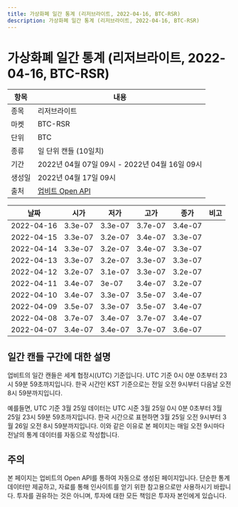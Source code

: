 ```yaml
---
title: 가상화폐 일간 통계 (리저브라이트, 2022-04-16, BTC-RSR)
description: 가상화폐 일간 통계 (리저브라이트, 2022-04-16, BTC-RSR)
---
```



가상화폐 일간 통계 (리저브라이트, 2022-04-16, BTC-RSR)
===

|항목|내용|
|--|--|
|종목|리저브라이트|
|마켓|BTC-RSR|
|단위|BTC|
|종류|일 단위 캔들 (10일치)|
|기간|2022년 04월 07일 09시 - 2022년 04월 16일 09시|
|생성일|2022년 04월 17일 09시|
|출처|[업비트 Open API](https://docs.upbit.com)|


|날짜|시가|저가|고가|종가|비고|
|--|--|--|--|--|--|
|2022-04-16|3.3e-07|3.3e-07|3.7e-07|3.4e-07|    |
|2022-04-15|3.3e-07|3.2e-07|3.4e-07|3.3e-07|    |
|2022-04-14|3.3e-07|3.2e-07|3.4e-07|3.3e-07|    |
|2022-04-13|3.3e-07|3.2e-07|3.3e-07|3.3e-07|    |
|2022-04-12|3.2e-07|3.1e-07|3.3e-07|3.2e-07|    |
|2022-04-11|3.4e-07|3e-07|3.4e-07|3.2e-07|    |
|2022-04-10|3.4e-07|3.3e-07|3.5e-07|3.4e-07|    |
|2022-04-09|3.5e-07|3.3e-07|3.5e-07|3.4e-07|    |
|2022-04-08|3.7e-07|3.4e-07|3.7e-07|3.4e-07|    |
|2022-04-07|3.4e-07|3.4e-07|3.7e-07|3.6e-07|    |


일간 캔들 구간에 대한 설명
---


업비트의 일간 캔들은 세계 협정시(UTC) 기준입니다. 
UTC 기준 0시 0분 0초부터 23시 59분 59초까지입니다. 
한국 시간인 KST 기준으로는 전일 오전 9시부터 다음날 오전 8시 59분까지입니다. 


예를들면, UTC 기준 3월 25일 데이터는 UTC 시준 3월 25일 0시 0분 0초부터 3월 25일 23시 59분 59초까지입니다. 
한국 시간으로 표현하면 3월 25일 오전 9시부터 3월 26일 오전 8시 59분까지입니다. 
이와 같은 이유로 본 페이지는 매일 오전 9시마다 전날의 통계 데이터를 자동으로 작성합니다. 


주의
---


본 페이지는 업비트의 Open API를 통하여 자동으로 생성된 페이지입니다. 
단순한 통계 데이터만 제공하고, 자료를 통해 인사이트를 얻기 위한 참고용으로만 사용하시기 바랍니다. 
투자를 권유하는 것은 아니며, 투자에 대한 모든 책임은 투자자 본인에게 있습니다. 
